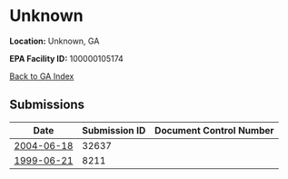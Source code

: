 # Unknown

**Location:** Unknown, GA

**EPA Facility ID:** 100000105174

[Back to GA Index](../../index.md)

## Submissions

| Date | Submission ID | Document Control Number |
|------|--------------|-------------------------|
| [2004-06-18](submissions/32637.md) | 32637 |  |
| [1999-06-21](submissions/8211.md) | 8211 |  |
